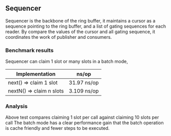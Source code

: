 ## Sequencer
Sequencer is the backbone of the ring buffer, it maintains a cursor as a sequence pointing to the ring buffer, 
and a list of gating sequences for each reader. By compare the values of the cursor and all gating sequence, 
it coordinates the work of publisher and consumers.

### Benchmark results
Sequencer can claim 1 slot or many slots in a batch mode, 

|Implementation| ns/op | 
|--|--|
|next() => claim 1 slot| 31.97 ns/op|
|nextN() => claim n slots| 3.109 ns/op|

### Analysis
Above test compares claiming 1 slot per call against claiming 10 slots per call
The batch mode  has a clear performance gain that the batch operation is cache friendly and fewer steps to be executed.